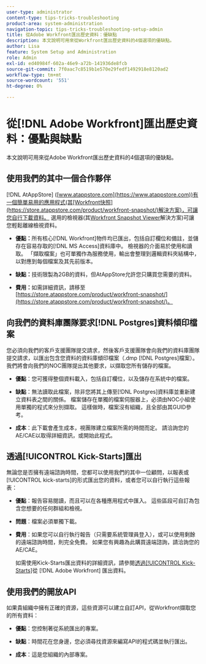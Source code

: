 ```yaml
---
user-type: administrator
content-type: tips-tricks-troubleshooting
product-area: system-administration
navigation-topic: tips-tricks-troubleshooting-setup-admin
title: 從Adobe Workfront匯出歷史資料：優缺點
description: 本文說明可用來從Workfront匯出歷史資料的4個選項的優缺點。
author: Lisa
feature: System Setup and Administration
role: Admin
exl-id: ed40984f-602a-46e9-a72b-141936de8fcb
source-git-commit: 7f0aac7c8519b1e570e29fedf1492918e8120ad2
workflow-type: tm+mt
source-wordcount: '551'
ht-degree: 0%

---
```


# 從[!DNL Adobe Workfront]匯出歷史資料：優點與缺點

<!-- Audited: 5/2025 -->

本文說明可用來從Adobe Workfront匯出歷史資料的4個選項的優缺點。

## 使用我們的其中一個合作夥伴

[!DNL AtAppStore] ([www.atappstore.com](https://www.atappstore.com))有一個簡單易用的應用程式(其[Workfront快照](https://store.atappstore.com/product/workfront-snapshot/)解決方案)，可讓您自行下載資料。 選用的檢視器(其[Workfront Snapshot Viewer](https://store.atappstore.com/product/workfront-snapshot-viewer/)解決方案)可讓您輕鬆離線檢視資料。

* **優點：**&#x200B;所有核心[!DNL Workfront]物件均已匯出，包括自訂欄位和備註，並儲存在容易存取的[!DNL MS Access]資料庫中。 檢視器的介面易於使用和讀取。 「擷取檔案」也可單獨作為服務使用，輸出會整理到邏輯資料夾結構中，以對應到每個檔案及其先前版本。

* **缺點：**&#x200B;技術限製為2GB的資料，但AtAppStore允許您只購買您需要的資料。

* **費用：**&#x200B;如需詳細資訊，請移至[https://store.atappstore.com/product/workfront-snapshot/](https://store.atappstore.com/product/workfront-snapshot/)。

## 向我們的資料庫團隊要求[!DNL Postgres]資料傾印檔案

您必須向我們的客戶支援團隊提交請求，然後客戶支援團隊會向我們的資料庫團隊提交請求，以匯出包含您資料的資料庫傾印檔案（.dmp [!DNL Postgres]檔案）。 我們將會向我們的NOC團隊提出其他要求，以擷取您所有儲存的檔案。

* **優點**：您可獲得整個資料載入，包括自訂欄位，以及儲存在系統中的檔案。

* **缺點**：無法讀取此檔案，除非您將其上傳至[!DNL Postgres]資料庫並重新建立資料表之間的關係。 檔案儲存在單獨的檔案伺服器上，必須由NOC小組使用單獨的程式來分別擷取。 這樣做時，檔案沒有組織，且全部由其GUID參考。

* **成本**：此下載會產生成本，視團隊建立檔案所需的時間而定。 請洽詢您的AE/CAE以取得詳細資訊，或開始此程式。

## 透過[!UICONTROL Kick-Starts]匯出

無論您是否擁有遠端諮詢時間，您都可以使用我們的其中一位顧問，以報表或[!UICONTROL kick-starts]的形式匯出您的資料，或者您可以自行執行這些報表：

* **優點**：報告容易閱讀，而且可以在各種應用程式中匯入。 這些區段可自訂為包含您想要的任何群組和檢視。

* **問題**：檔案必須單獨下載。

* **費用**：如果您可以自行執行報告（只需要系統管理員登入），或可以使用剩餘的遠端諮詢時間，則完全免費。 如果您有興趣為此購買遠端諮詢，請洽詢您的AE/CAE。

  如需使用Kick-Starts匯出資料的詳細資訊，請參閱[透過[!UICONTROL Kick-Starts]](../../administration-and-setup/manage-workfront/using-kick-starts/export-data-from-wf-via-kick-starts.md)從 [!DNL Adobe Workfront] 匯出資料。

## 使用我們的開放API

如果貴組織中擁有正確的資源，這些資源可以建立自訂API，從Workfront擷取您的所有資料：

* **優點**：您控制著從系統匯出的專案。

* **缺點**：時間花在您身邊，您必須尋找資源來編寫API的程式碼並執行匯出。

* **成本**：這是您組織的內部專案。
